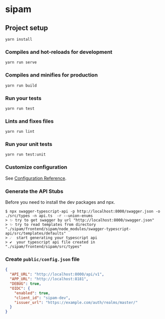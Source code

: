# sipam

## Project setup
```
yarn install
```

### Compiles and hot-reloads for development
```
yarn run serve
```

### Compiles and minifies for production
```
yarn run build
```

### Run your tests
```
yarn run test
```

### Lints and fixes files
```
yarn run lint
```

### Run your unit tests
```
yarn run test:unit
```

### Customize configuration
See [Configuration Reference](https://cli.vuejs.org/config/).

### Generate the API Stubs

Before you need to install the dev packages and npx.

```console
$ npx swagger-typescript-api -p http://localhost:8000/swagger.json -o ./src/types -n api.ts  -r --union-enums
> ✨ try to get swagger by url "http://localhost:8000/swagger.json"
> ✨ try to read templates from directory "./sipam/frontend/sipam/node_modules/swagger-typescript-api/src/templates/defaults"
> ☄️  start generating your typescript api
> ✔️  your typescript api file created in "./sipam/frontend/sipam/src/types"
```

### Create `public/config.json` file

```json
{
  "API_URL": "http://localhost:8000/api/v1",
  "APP_URL": "http://localhost:8181",
  "DEBUG": true,
  "OIDC": {
    "enabled": true,
    "client_id": "sipam-dev",
    "issuer_url": "https://example.com/auth/realms/master/"
  }
}

```
